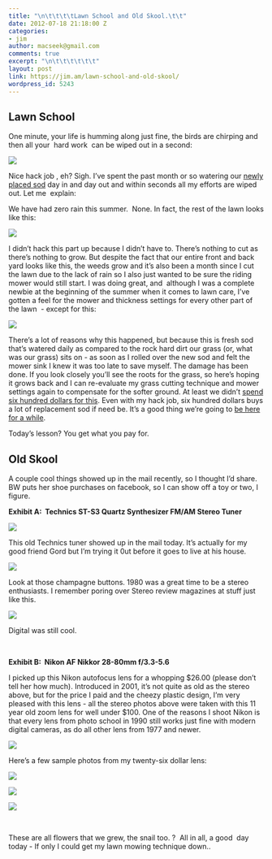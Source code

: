 ```yaml
---
title: "\n\t\t\t\tLawn School and Old Skool.\t\t"
date: 2012-07-18 21:18:00 Z
categories:
- jim
author: macseek@gmail.com
comments: true
excerpt: "\n\t\t\t\t\t\t"
layout: post
link: https://jim.am/lawn-school-and-old-skool/
wordpress_id: 5243
---
```


## Lawn School




One minute, your life is humming along just fine, the birds are chirping and then all your  hard work  can be wiped out in a second:




[![](http://jim.am/images/2012/07/JIM_6425.jpg)](http://jim.am/images/2012/07/JIM_6425.jpg)




Nice hack job , eh? Sigh. I’ve spent the past month or so watering our [newly placed sod](http://jim.am/the-sod-project/) day in and day out and within seconds all my efforts are wiped out. Let me  explain:




We have had zero rain this summer.  None. In fact, the rest of the lawn looks like this:




[![](http://jim.am/images/2012/07/JIM_6422.jpg)](http://jim.am/images/2012/07/JIM_6422.jpg)




I didn’t hack this part up because I didn’t have to. There’s nothing to cut as there’s nothing to grow. But despite the fact that our entire front and back yard looks like this, the weeds grow and it’s also been a month since I cut the lawn due to the lack of rain so I also just wanted to be sure the riding mower would still start. I was doing great, and  although I was a complete newbie at the beginning of the summer when it comes to lawn care, I’ve gotten a feel for the mower and thickness settings for every other part of the lawn  - except for this:




[![](http://jim.am/images/2012/07/JIM_6424.jpg)](http://jim.am/images/2012/07/JIM_6424.jpg)




There’s a lot of reasons why this happened, but because this is fresh sod that’s watered daily as compared to the rock hard dirt our grass (or, what was our grass) sits on - as soon as I rolled over the new sod and felt the mower sink I knew it was too late to save myself. The damage has been done. If you look closely you’ll see the roots for the grass, so here’s hoping it grows back and I can re-evaluate my grass cutting technique and mower settings again to compensate for the softer ground. At least we didn’t [spend six hundred dollars for this](http://jim.am/how-to-save-600-a-year-on-lawn-care/). Even with my hack job, six hundred dollars buys a lot of replacement sod if need be. It’s a good thing we’re going to [be here for a while](http://jim.am/30-years-is-a-long-time/).




Today’s lesson? You get what you pay for.




## Old Skool




A couple cool things showed up in the mail recently, so I thought I’d share. BW puts her shoe purchases on facebook, so I can show off a toy or two, I figure.




**Exhibit A:  Technics ST-S3 Quartz Synthesizer FM/AM Stereo Tuner**




[![](http://jim.am/images/2012/07/JIM_6417.jpg)](http://jim.am/images/2012/07/JIM_6417.jpg)




This old Technics tuner showed up in the mail today. It’s actually for my good friend Gord but I’m trying it 0ut before it goes to live at his house.




[![](http://jim.am/images/2012/07/JIM_6418.jpg)](http://jim.am/images/2012/07/JIM_6418.jpg)




Look at those champagne buttons. 1980 was a great time to be a stereo enthusiasts. I remember poring over Stereo review magazines at stuff just like this.




[![](http://jim.am/images/2012/07/JIM_6419.jpg)](http://jim.am/images/2012/07/JIM_6419.jpg)




Digital was still cool.




 




**Exhibit B:  Nikon AF Nikkor 28-80mm f/3.3-5.6**




I picked up this Nikon autofocus lens for a whopping $26.00 (please don’t tell her how much). Introduced in 2001, it’s not quite as old as the stereo above, but for the price I paid and the cheezy plastic design, I’m very pleased with this lens - all the stereo photos above were taken with this 11 year old zoom lens for well under $100. One of the reasons I shoot Nikon is that every lens from photo school in 1990 still works just fine with modern digital cameras, as do all other lens from 1977 and newer.




[![](http://jim.am/images/2012/07/JIM_5856.jpg)](http://jim.am/images/2012/07/JIM_5856.jpg)




Here’s a few sample photos from my twenty-six dollar lens:




[![](http://jim.am/images/2012/07/Bloomed.jpg)](http://jim.am/images/2012/07/Bloomed.jpg)




[![](http://jim.am/images/2012/07/Flowers-we-planted-in-the-spring-are-finally-blooming..jpg)](http://jim.am/images/2012/07/Flowers-we-planted-in-the-spring-are-finally-blooming..jpg)




[![](http://jim.am/images/2012/07/JIM_5804.jpg)](http://jim.am/images/2012/07/JIM_5804.jpg)




 




These are all flowers that we grew, the snail too. ?  All in all, a good  day today - If only I could get my lawn mowing technique down..




 


		
